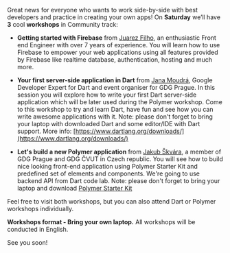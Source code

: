 Great news for everyone who wants to work side-by-side with best developers and practice in creating your own apps!
On **Saturday** we’ll have **3** cool **workshops** in Community track:

* **Getting started with Firebase** from [Juarez Filho](http://devfest.gdg.org.ua/#!/speakers/19), an enthusiastic Front end Engineer with over 7 years of experience. You will learn how to use Firebase to empower your web applications using all features provided by Firebase like realtime database, authentication, hosting and much more.

* **Your first server-side application in Dart** from [Jana Moudrá](http://devfest.gdg.org.ua/#!/speakers/14), Google Developer Expert for Dart and event organiser for GDG Prague.
In this session you will explore how to write your first Dart server-side application which will be later used during the Polymer workshop. Come to this workshop to try and learn Dart, have fun and see how you can write awesome applications with it. 
Note: please don't forget to bring your laptop with downloaded Dart and some editor/IDE with Dart support. More info: 
[https://www.dartlang.org/downloads/](https://www.dartlang.org/downloads/)

* **Let's build a new Polymer application** from [Jakub Škvára](http://devfest.gdg.org.ua/#!/speakers/15), a member of GDG Prague and GDG ČVUT in Czech republic. 
You will see how to build nice looking front-end application using Polymer Starter Kit and predefined set of elements and components. We're going to use backend API from Dart code lab. Note: please don't forget to bring your laptop and download [Polymer Starter Kit](https://developers.google.com/web/tools/polymer-starter-kit/)

Feel free to visit both workshops, but you can also attend Dart or Polymer workshops individually. 

**Workshops format - Bring your own laptop.** All workshops will be conducted in English.

See you soon! 


